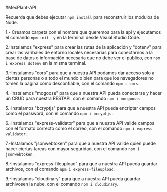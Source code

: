 #MexPlant-API

Recuerda que debes ejecutar `npm install` para reconstruir los modulos de Node.

1.- Creamos carpeta con el nombre que queremos para la api y ejecutamos el comando `npm init -y` en la terminal desde Visual Studio Code.

2.Instalamos "express" para crear las rutas de la aplicación y "dotenv" para crear las varibales de entorno locales necesarias para conectarnos a la base de datos o información necesaria que no debe ver el publico, con `npm i express dotenv` en la misma terminal.

3.-Instalamos "cors" para que a nuestra API podamos dar acceso solo a ciertas personas o a todo el mundo o bien para que los navegadores no tomen la pagína como desconfiable, con el comando `npm i cors`.

4.-Instalamos "mogoose" para que a nuestra API pueda conectarse y hacer un CRUD para nuestra RESTAPI, con el comando `npm i mongoose`.

5.-Instalamos "bcryptjs" para que a nuestra API pueda encriptar campos como el password, con el comando `npm i bcryptjs`.

6.-Instalamos "express-validator" para que a nuestra API valide campos con el formato correcto como el correo, con el comando `npm i express-validator`.

7.-Instalamos "jsonwebtoken" para que a nuestra API valide quien puede hacer ciertas tareas con mayor seguridad, con el comando `npm i jsonwebtoken`.

8.-Instalamos "express-fileupload" para que a nuestra API pueda guardar archivos, con el comando `npm i express-fileupload`.

9.-Instalamos "cloudinary" para que a nuestra API pueda guardar archivosen la nube, con el comando `npm i cloudinary`.
